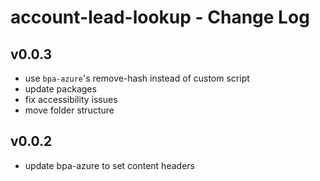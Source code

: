 # account-lead-lookup - Change Log

## v0.0.3
- use `bpa-azure`'s remove-hash instead of custom script
- update packages
- fix accessibility issues
- move folder structure

## v0.0.2
- update bpa-azure to set content headers
